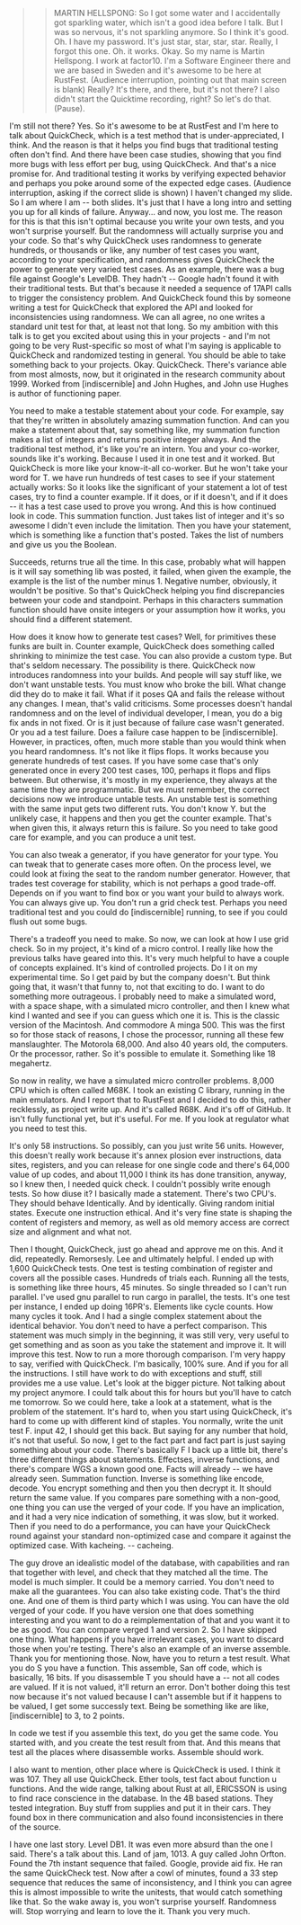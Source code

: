 >> MARTIN HELLSPONG: So I got some water and I accidentally got sparkling water, which isn't a good idea before I talk.
But I was so nervous, it's not sparkling anymore.
So I think it's good.
Oh.
I have my password.
It's just star, star, star, star.
Really, I forgot this one.
Oh.
it works.
Okay.
So my name is Martin Hellspong.
I work at factor10.
I'm a Software Engineer there and we are based in Sweden and it's awesome to be here at RustFest.
(Audience interruption, pointing out that main screen is blank)
Really?
It's there, and there, but it's not there?
I also didn't start the Quicktime recording, right?
So let's do that.
(Pause).

I'm still not there?
Yes.
So it's awesome to be at RustFest and I'm here to talk about QuickCheck, which is a test method that is under-appreciated, I think.
And the reason is that it helps you find bugs that traditional testing often don't find.
And there have been case studies, showing that you find more bugs with less effort per bug, using QuickCheck.
And that's a nice promise for.
And traditional testing it works by verifying expected behavior and perhaps you poke around some of the expected edge cases.
(Audience interruption, asking if the correct slide is shown)
I haven't changed my slide.
So I am where I am -- both slides.
It's just that I have a long intro and setting you up for all kinds of failure.
Anyway... and now, you lost me.
The reason for this is that this isn't optimal because you write your own tests, and you won't surprise yourself.
But the randomness will actually surprise you and your code.
So that's why QuickCheck uses randomness to generate hundreds, or thousands or like, any number of test cases you want, according to your specification, and randomness gives QuickCheck the power to generate very varied test cases.
As an example, there was a bug file against Google's LevelDB.
They hadn't -- Google hadn't found it with their traditional tests.
But that's because it needed a sequence of 17API calls to trigger the consistency problem.
And QuickCheck found this by someone writing a test for QuickCheck that explored the API and looked for inconsistencies using randomness.
We can all agree, no one writes a standard unit test for that, at least not that long.
So my ambition with this talk is to get you excited about using this in your projects - and I'm not going to be very Rust-specific so most of what I'm saying is applicable to QuickCheck and randomized testing in general.
You should be able to take something back to your projects.
Okay.
QuickCheck.
There's variance able from most almosts, now, but it originated in the research community about 1999.
Worked from [indiscernible] and John Hughes, and John use Hughes is author of functioning paper.



You need to make a testable statement about your code.
For example, say that they're written in absolutely amazing summation function.
And can you make a statement about that, say something like, my summation function makes a list of integers and returns positive integer always.
And the traditional test method, it's like you're an intern.
You and your co-worker, sounds like it's working.
Because I used it in one test and it worked.
But QuickCheck is more like your know-it-all co-worker.
But he won't take your word for T.
we have run hundreds of test cases to see if your statement actually works: So it looks like the significant of your statement a lot of test cases, try to find a counter example.
If it does, or if it doesn't, and if it does -- it has a test case used to prove you wrong.
And this is how continued look in code.
This summation function.
Just takes list of integer and it's so awesome I didn't even include the limitation.
Then you have your statement, which is something like a function that's posted.
Takes the list of numbers and give us you the Boolean.



Succeeds, returns true all the time.
In this case, probably what will happen is it will say something lib was posted, it failed, when given the example, the example is the list of the number minus 1.
Negative number, obviously, it wouldn't be positive.
So that's QuickCheck helping you find discrepancies between your code and standpoint.
Perhaps in this characters summation function should have onsite integers or your assumption how it works, you should find a different statement.



How does it know how to generate test cases?
Well, for primitives these funks are built in.
Counter example, QuickCheck does something called shrinking to minimize the test case.
You can also provide a custom type.
But that's seldom necessary.
The possibility is there.
QuickCheck now introduces randomness into your builds.
And people will say stuff like, we don't want unstable tests.
You must know who broke the bill.
What change did they do to make it fail.
What if it poses QA and fails the release without any changes.
I mean, that's valid criticisms.
Some processes doesn't handal randomness and on the level of individual developer, I mean, you do a big fix ands in not fixed.
Or is it just because of failure case wasn't generated.
Or you ad a test failure.
Does a failure case happen to be [indiscernible].
However, in practices, often, much more stable than you would think when you heard randomness.
It's not like it flips flops.
It works because you generate hundreds of test cases.
If you have some case that's only generated once in every 200 test cases, 100, perhaps it flops and flips between.
But otherwise, it's mostly in my experience, they always at the same time they are programmatic.
But we must remember, the correct decisions now we introduce untable tests.
An unstable test is something with the same input gets two different ruts.
You don't know Y.
but the unlikely case, it happens and then you get the counter example.
That's when given this, it always return this is failure.
So you need to take good care for example, and you can produce a unit test.



You can also tweak a generator, if you have generator for your type.
You can tweak that to generate cases more often.
On the process level, we could look at fixing the seat to the random number generator.
However, that trades test coverage for stability, which is not perhaps a good trade-off.
Depends on if you want to find box or you want your build to always work.
You can always give up.
You don't run a grid check test.
Perhaps you need traditional test and you could do [indiscernible] running, to see if you could flush out some bugs.



There's a tradeoff you need to make.
So now, we can look at how I use grid check.
So in my project, it's kind of a micro control.
I really like how the previous talks have geared into this.
It's very much helpful to have a couple of concepts explained.
It's kind of controlled projects.
Do I it on my experimental time.
So I get paid by but the company doesn't.
But think going that, it wasn't that funny to, not that exciting to do.
I want to do something more outrageous.
I probably need to make a simulated word, with a space shape, with a simulated micro controller, and then I knew what kind I wanted and see if you can guess which one it is.
This is the classic version of the Macintosh.
And commodore A minga 500.
This was the first so for those stack of reasons, I chose the processor, running all these few manslaughter.
The Motorola 68,000.
And also 40 years old, the computers.
Or the processor, rather.
So it's possible to emulate it.
Something like 18 megahertz.



So now in reality, we have a simulated micro controller problems.
8,000 CPU which is often called M68K.
I took an existing C library, running in the main emulators.
And I report that to RustFest and I decided to do this, rather recklessly, as project write up.
And it's called R68K.
And it's off of GitHub.
It isn't fully functional yet, but it's useful.
For me.
If you look at regulator what you need to test this.

It's only 58 instructions.
So possibly, can you just write 56 units.
However, this doesn't really work because it's annex plosion ever instructions, data sites, registers, and you can release for one single code and there's 64,000 value of up codes, and about 11,000 I think its has done transition, anyway, so I knew then, I needed quick check.
I couldn't possibly write enough tests.
So how diuse it?
I basically made a statement.
There's two CPU's.
They should behave Identically.
And by identically.
Giving random initial states.
Execute one instruction ethical.
And it's very fine state is shaping the content of registers and memory, as well as old memory access are correct size and alignment and what not.



Then I thought, QuickCheck, just go ahead and approve me on this.
And it did, repeatedly.
Remorsesly.
Lee and ultimately helpful.
I ended up with 1,600 QuickCheck tests.
One test is testing combination of register and covers all the possible cases.
Hundreds of trials each.
Running all the tests, is something like three hours, 45 minutes.
So single threaded so I can't run parallel.
I've used gnu parallel to run cargo in parallel, the tests.
It's one test per instance, I ended up doing 16PR's.
Elements like cycle counts.
How many cycles it took.
And I had a single complex statement about the identical behavior.
You don't need to have a perfect comparison.
This statement was much simply in the beginning, it was still very, very useful to get something and as soon as you take the statement and improve it.
It will improve this test.
Now to run a more thorough comparison.
I'm very happy to say, verified with QuickCheck.
I'm basically, 100% sure.
And if you for all the instructions.
I still have work to do with exceptions and stuff, still provides me a use value.
Let's look at the bigger picture.
Not talking about my project anymore.
I could talk about this for hours but you'll have to catch me tomorrow.
So we could here, take a look at a statement, what is the problem of the statement.
It's hard to, when you start using QuickCheck, it's hard to come up with different kind of staples.
You normally, write the unit test F.
input 42, I should get this back.
But saying for any number that hold, it's not that useful.
So now, I get to the fact part and fact part is just saying something about your code.
There's basically F I back up a little bit, there's three different things about statements.
Effectses, inverse functions, and there's compare WGS a known good one.
Facts will already -- we have already seen.
Summation function.
Inverse is something like encode, decode.
You encrypt something and then you then decrypt it.
It should return the same value.
If you compares pare something with a non-good, one thing you can use the verged of your code.
If you have an implication, and it had a very nice indication of something, it was slow, but it worked.
Then if you need to do a performance, you can have your QuickCheck round against your standard non-optimized case and compare it against the optimized case.
With kacheing.
-- cacheing.



The guy drove an idealistic model of the database, with capabilities and ran that together with level, and check that they matched all the time.
The model is much simpler.
It could be a memory carried.
You don't need to make all the guarantees.
You can also take existing code.
That's the third one.
And one of them is third party which I was using.
You can have the old verged of your code.
If you have version one that does something interesting and you want to do a reimplementation of that and you want it to be as good.
You can compare verged 1 and version 2.
So I have skipped one thing.
What happens if you have irrelevant cases, you want to discard those when you're testing.
There's also an example of an inverse assemble.
Thank you for mentioning those.
Now, have you to return a test result.
What you do S you have a function.
This assemble, San off code, which is basically, 16 bits.
If you disassemble T you should have a -- not all codes are valued.
If it is not valued, it'll return an error.
Don't bother doing this test now because it's not valued because I can't assemble but if it happens to be valued, I get some successly text.
Being be something like are like, [indiscernible] to 3, to 2 points.



In code we test if you assemble this text, do you get the same code.
You started with, and you create the test result from that.
And this means that test all the places where disassemble works.
Assemble should work.



I also want to mention, other place where is QuickCheck is used.
I think it was 107.
They all use QuickCheck.
Ether tools, test fact about function u functions.
And the wide range, talking about Rust at all, ERICSSON is using to find race conscience in the database.
In the 4B based stations.
They tested integration.
Buy stuff from supplies and put it in their cars.
They found box in there communication and also found inconsistencies in there of the source.



I have one last story.
Level DB1.
It was even more absurd than the one I said.
There's a talk about this.
Land of jam, 1013.
A guy called John Orfton.
Found the 7th instant sequence that failed.
Google, provide aid fix.
He ran the same QuickCheck test.
Now after a cowl of minutes, found a 33 step sequence that reduces the same of inconsistency, and I think you can agree this is almost impossible to write the unitests, that would catch something like that.
So the wake away is, you won't surprise yourself.
Randomness will.
Stop worrying and learn to love the it.
Thank you very much.
